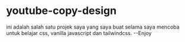 # youtube-copy-design
ini adalah salah satu projek saya yang saya buat selama saya mencoba untuk belajar css, vanilla javascript dan tailwindcss. --Enjoy
